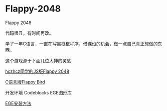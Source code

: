 # Flappy-2048
Flappy 2048

代码很丑，有时间再改。

学了一年C语言，一直在写黑框框程序，借课设的机会，做一点自己真正想做的东西。

这个游戏源于下面几位大神的灵感

[hczhcz同学的JS版Flappy 2048](https://github.com/hczhcz/Flappy-2048)

[C语言版Flappy Bird](http://tieba.baidu.com/p/2869706549)


开发环境
Codeblocks
EGE图形库

[EGE安装方法](http://jingyan.baidu.com/article/4b07be3c40d35f48b380f3c7.html)